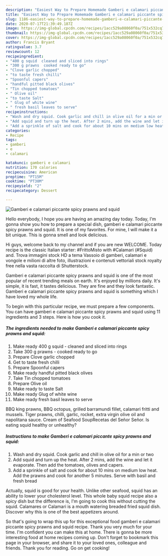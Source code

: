 ```yaml
---
description: "Easiest Way to Prepare Homemade Gamberi e calamari piccante spicy prawns and squid"
title: "Easiest Way to Prepare Homemade Gamberi e calamari piccante spicy prawns and squid"
slug: 1186-easiest-way-to-prepare-homemade-gamberi-e-calamari-piccante-spicy-prawns-and-squid
date: 2020-07-17T21:39:49.187Z
image: https://img-global.cpcdn.com/recipes/1acc529a08060f0a/751x532cq70/gamberi-e-calamari-piccante-spicy-prawns-and-squid-recipe-main-photo.jpg
thumbnail: https://img-global.cpcdn.com/recipes/1acc529a08060f0a/751x532cq70/gamberi-e-calamari-piccante-spicy-prawns-and-squid-recipe-main-photo.jpg
cover: https://img-global.cpcdn.com/recipes/1acc529a08060f0a/751x532cq70/gamberi-e-calamari-piccante-spicy-prawns-and-squid-recipe-main-photo.jpg
author: Francis Bryant
ratingvalue: 3.7
reviewcount: 12
recipeingredient:
- "400 g squid  cleaned and sliced into rings"
- "300 g prawns  cooked ready to go"
- "Clove garlic chopped"
- "to taste fresh chilli"
- "Spoonful capers"
- "handful pitted black olives"
- "Tin chopped tomatoes"
- " Olive oil"
- "to taste Salt"
- " Glug of white wine"
- " fresh basil leaves to serve"
recipeinstructions:
- "Wash and dry squid. Cook garlic and chill in olive oil for a min or two"
- "Add squid and turn up the heat. After 2 mins, add the wine and let it evaporate. Then add the tomatoes, olives and capers."
- "Add a sprinkle of salt and cook for about 10 mins on medium low heat. Add the prawns and cook for another 5 minutes. Serve with basil and fresh bread"
categories:
- Recipe
tags:
- gamberi
- e
- calamari

katakunci: gamberi e calamari 
nutrition: 170 calories
recipecuisine: American
preptime: "PT15M"
cooktime: "PT30M"
recipeyield: "2"
recipecategory: Dessert

---
```



![Gamberi e calamari piccante spicy prawns and squid](https://img-global.cpcdn.com/recipes/1acc529a08060f0a/751x532cq70/gamberi-e-calamari-piccante-spicy-prawns-and-squid-recipe-main-photo.jpg)

Hello everybody, I hope you are having an amazing day today. Today, I'm gonna show you how to prepare a special dish, gamberi e calamari piccante spicy prawns and squid. It is one of my favorites. For mine, I will make it a bit unique. This is gonna smell and look delicious.

Hi guys, welcome back to my channel and if you are new WELCOME. Today recipe is the classic Italian starter: #FrittoMisto with #Calamari (#Squid) and. Trova immagini stock HD a tema Vassoio di gamberi, calamari e vongole e milioni di altre foto, illustrazioni e contenuti vettoriali stock royalty free nella vasta raccolta di Shutterstock.

Gamberi e calamari piccante spicy prawns and squid is one of the most popular of recent trending meals on earth. It's enjoyed by millions daily. It's simple, it is fast, it tastes delicious. They are fine and they look fantastic. Gamberi e calamari piccante spicy prawns and squid is something which I have loved my whole life.


To begin with this particular recipe, we must prepare a few components. You can have gamberi e calamari piccante spicy prawns and squid using 11 ingredients and 3 steps. Here is how you cook it.

<!--inarticleads1-->

##### The ingredients needed to make Gamberi e calamari piccante spicy prawns and squid:

1. Make ready 400 g squid - cleaned and sliced into rings
1. Take 300 g prawns - cooked ready to go
1. Prepare Clove garlic chopped
1. Get to taste fresh chilli
1. Prepare Spoonful capers
1. Make ready handful pitted black olives
1. Take Tin chopped tomatoes
1. Prepare  Olive oil
1. Make ready to taste Salt
1. Make ready  Glug of white wine
1. Make ready  fresh basil leaves to serve


BBQ king prawns, BBQ octopus, grilled barramundi fillet, calamari fritti and mussels. Tiger prawns, chilli, garlic, rocket, extra virgin olive oil and napolitana sauce. Cream of Seafood SoupRecetas del Señor Señor. Is eating squid healthy or unhealthy? 

<!--inarticleads2-->

##### Instructions to make Gamberi e calamari piccante spicy prawns and squid:

1. Wash and dry squid. Cook garlic and chill in olive oil for a min or two
1. Add squid and turn up the heat. After 2 mins, add the wine and let it evaporate. Then add the tomatoes, olives and capers.
1. Add a sprinkle of salt and cook for about 10 mins on medium low heat. Add the prawns and cook for another 5 minutes. Serve with basil and fresh bread


Actually, squid is good for your health. Unlike other seafood, squid has an ability to lower your cholesterol level. This whole baby squid recipe also a spicy dish but the difference is, I&#39;m going to cook this without cutting the squid. Calamares or Calamari is a mouth watering breaded fried squid dish. Discover why this is one of the best appetizers around. 

So that's going to wrap this up for this exceptional food gamberi e calamari piccante spicy prawns and squid recipe. Thank you very much for your time. I'm confident you can make this at home. There is gonna be more interesting food at home recipes coming up. Don't forget to bookmark this page in your browser, and share it to your loved ones, colleague and friends. Thank you for reading. Go on get cooking!
